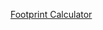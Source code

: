 

[Footprint Calculator](https://docs.google.com/spreadsheets/d/e/2PACX-1vSDhsfGzkuSdoySphtHkI_SwIx6Dz1AAPv3pIoHO-F5MwgyNSWxXq7CfNfGRpPsriv4LK3tlKkXhcPq/pubhtml) 

